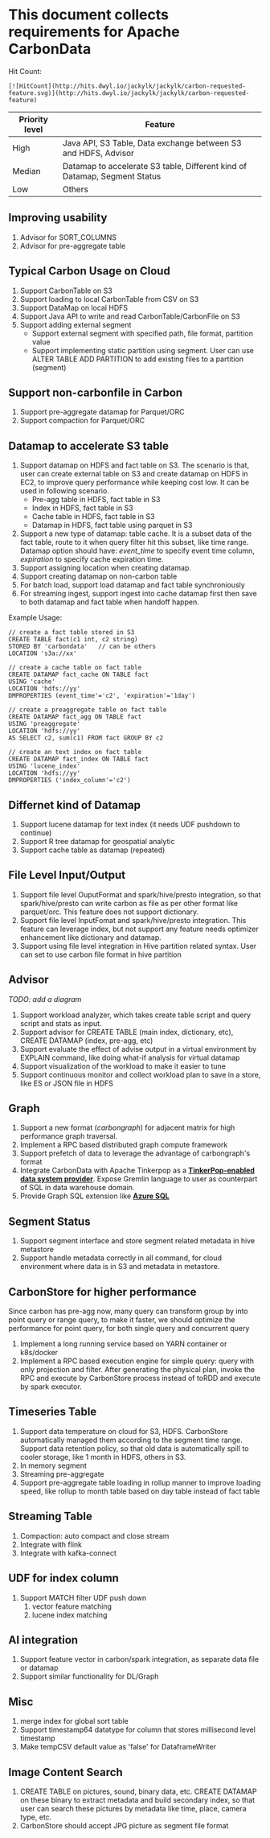 # This document collects requirements for Apache CarbonData

Hit Count:

```
[![HitCount](http://hits.dwyl.io/jackylk/jackylk/carbon-requested-feature.svg)](http://hits.dwyl.io/jackylk/jackylk/carbon-requested-feature)
```

| Priority level | Feature                                  |
| -------------- | ---------------------------------------- |
| High           | Java API, S3 Table, Data exchange between S3 and HDFS, Advisor |
| Median         | Datamap to accelerate S3 table, Different kind of Datamap, Segment Status |
| Low            | Others                                   |

## Improving usability

1. Advisor for SORT_COLUMNS
2. Advisor for pre-aggregate table

## Typical Carbon Usage on Cloud

1. Support CarbonTable on S3
2. Support loading to local CarbonTable from CSV on S3
3. Support DataMap on local HDFS
4. Support Java API to write and read CarbonTable/CarbonFile on S3
5. Support adding external segment
   - Support external segment with specified path, file format, partition value
   - Support implementing static partition using segment. User can use ALTER TABLE ADD PARTITION to add existing files to a partition (segment)

## Support non-carbonfile in Carbon

1. Support pre-aggregate datamap for Parquet/ORC
2. Support compaction for Parquet/ORC



## Datamap to accelerate S3 table

1. Support datamap on HDFS and fact table on S3. The scenario is that, user can create external table on S3 and create datamap on HDFS in EC2, to improve query performance while keeping cost low. It can be used in following scenario.
   - Pre-agg table in HDFS, fact table in S3
   - Index in HDFS, fact table in S3
   - Cache table in HDFS, fact table in S3
   - Datamap in HDFS, fact table using parquet in S3
2. Support a new type of datamap: table cache. It is a subset data of the fact table, route to it when query filter hit this subset, like time range. Datamap option should have: *event_time* to specify event time column, *expiration* to specify cache expiration time. 
3. Support assigning location when creating datamap.
4. Support creating datamap on non-carbon table
5. For batch load, support load datamap and fact table synchroniously
6. For streaming ingest, support ingest into cache datamap first then save to both datamap and fact table when handoff happen.

Example Usage:

```
// create a fact table stored in S3
CREATE TABLE fact(c1 int, c2 string) 
STORED BY 'carbondata'   // can be others
LOCATION 's3a://xx'

// create a cache table on fact table 
CREATE DATAMAP fact_cache ON TABLE fact 
USING 'cache'
LOCATION 'hdfs://yy'
DMPROPERTIES (event_time'='c2', 'expiration'='1day')

// create a preaggregate table on fact table 
CREATE DATAMAP fact_agg ON TABLE fact 
USING 'preaggregate'
LOCATION 'hdfs://yy'
AS SELECT c2, sum(c1) FROM fact GROUP BY c2

// create an text index on fact table 
CREATE DATAMAP fact_index ON TABLE fact 
USING 'lucene_index'
LOCATION 'hdfs://yy'
DMPROPERTIES ('index_column'='c2')

```

## Differnet kind of Datamap

1. Support lucene datamap for text index (it needs UDF pushdown to continue)
2. Support R tree datamap for geospatial analytic
3. Support cache table as datamap (repeated)

## File Level Input/Output

1. Support file level OuputFormat and spark/hive/presto integration, so that spark/hive/presto can write carbon as file as per other format like parquet/orc. This feature does not support dictionary.
2. Support file level InputFomat and spark/hive/presto integration. This feature can leverage index, but not support any feature needs optimizer enhancement like dictionary and datamap.
3. Support using file level integration in Hive partition related syntax. User can set to use carbon file format in hive partition

## Advisor

*TODO: add a diagram*

1. Support workload analyzer, which takes create table script and query script and stats as input.
2. Support advisor for CREATE TABLE (main index, dictionary, etc), CREATE DATAMAP (index, pre-agg, etc) 
3. Support evaluate the effect of advise output in a virtual environment by EXPLAIN command, like doing what-if analysis for virtual datamap
4. Support visualization of the workload to make it easier to tune
5. Support continuous monitor and collect workload plan to save in a store, like ES or JSON file in HDFS

## Graph

1. Support a new format (*carbongraph*) for adjacent matrix for high performance graph traversal.
2. Implement a RPC based distributed graph compute framework
3. Support prefetch of data to leverage the advantage of carbongraph's format
4. Integrate CarbonData with Apache Tinkerpop as a [**TinkerPop-enabled data system provider**](http://tinkerpop.apache.org/providers.html). Expose Gremlin language to user as counterpart of SQL in data warehouse domain.
5. Provide Graph SQL extension like [**Azure SQL**](https://blogs.technet.microsoft.com/dataplatforminsider/2017/04/20/graph-data-processing-with-sql-server-2017)

## Segment Status

1. Support segment interface and store segment related metadata in hive metastore
2. Support handle metadata correctly in all command, for cloud environment where data is in S3 and metadata in metastore.

## CarbonStore for higher performance

Since carbon has pre-agg now, many query can transform group by into point query or range query, to make it faster, we should optimize the performance for point query, for both single query and concurrent query

1. Implement a long running service based on YARN container or k8s/docker
2. Implement a RPC based execution engine for simple query: query with only projection and filter. After generating the physical plan, invoke the RPC and execute by CarbonStore process instead of toRDD and execute by spark executor.

## Timeseries Table

1. Support data temperature on cloud for S3, HDFS. CarbonStore automatically managed them according to the segment time range. Support data retention policy, so that old data is automatically spill to cooler storage, like 1 month in HDFS, others in S3.
2. In memory segment
3. Streaming pre-aggregate
4. Support pre-aggregate table loading in rollup manner to improve loading speed, like rollup to month table based on day table instead of fact table

## Streaming Table

1. Compaction: auto compact and close stream
2. Integrate with flink
3. Integrate with kafka-connect

## UDF for index column

1. Support MATCH filter UDF push down
   1. vector feature matching
   2. lucene index matching

## AI integration

1. Support feature vector in carbon/spark integration, as separate data file or datamap
2. Support similar functionality for DL/Graph

## Misc

1. merge index for global sort table
2. Support timestamp64 datatype for column that stores millisecond level timestamp
3. Make tempCSV default value as 'false' for DataframeWriter



## Image Content Search

1. CREATE TABLE on pictures, sound, binary data, etc. CREATE DATAMAP on these binary to extract metadata and build secondary index, so that user can search these pictures by metadata like time, place, camera type, etc.
2. CarbonStore should accept JPG picture as segment file format

